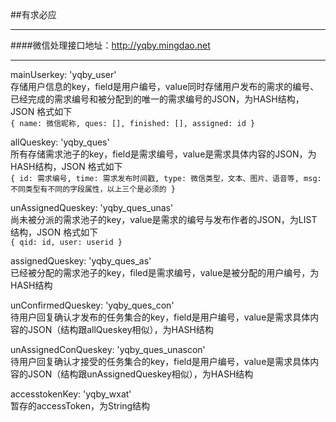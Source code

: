 ##有求必应
***  
####微信处理接口地址：http://yqby.mingdao.net  
***

mainUserkey: 'yqby_user'  
存储用户信息的key，field是用户编号，value同时存储用户发布的需求的编号、已经完成的需求编号和被分配到的唯一的需求编号的JSON，为HASH结构，JSON 格式如下  
`{
	name: 微信昵称,
	ques: [],
	finished: [],
	assigned: id
}`

allQueskey: 'yqby_ques'  
所有存储需求池子的key，field是需求编号，value是需求具体内容的JSON，为HASH结构，JSON 格式如下  
`{
	id: 需求编号,
	time: 需求发布时间戳,
	type: 微信类型，文本、图片、语音等,
	msg: 不同类型有不同的字段属性，以上三个是必须的
}`

unAssignedQueskey: 'yqby_ques_unas'  
尚未被分派的需求池子的key，value是需求的编号与发布作者的JSON，为LIST结构，JSON 格式如下  
`{
	qid: id,
	user: userid
}`

assignedQueskey: 'yqby_ques_as'  
已经被分配的需求池子的key，filed是需求编号，value是被分配的用户编号，为HASH结构

unConfirmedQueskey: 'yqby_ques_con'  
待用户回复确认才发布的任务集合的key，field是用户编号，value是需求具体内容的JSON（结构跟allQueskey相似），为HASH结构

unAssignedConQueskey: 'yqby_ques_unascon'  
待用户回复确认才接受的任务集合的key，field是用户编号，value是需求具体内容的JSON（结构跟unAssignedQueskey相似），为HASH结构
			
accesstokenKey: 'yqby_wxat'  
暂存的accessToken，为String结构